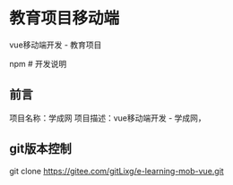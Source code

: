 # 教育项目移动端
vue移动端开发 - 教育项目

npm # 开发说明

## 前言

项目名称：学成网
项目描述：vue移动端开发 - 学成网，

## git版本控制

git clone https://gitee.com/gitLixg/e-learning-mob-vue.git